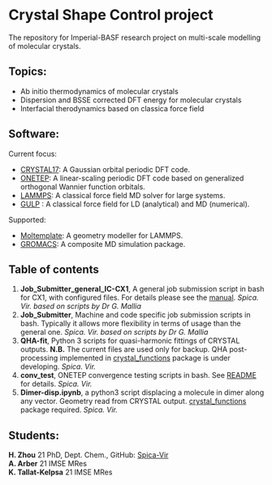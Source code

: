 # Crystal Shape Control project

The repository for Imperial-BASF research project on multi-scale modelling of molecular crystals. 

## Topics:
* Ab initio thermodynamics of molecular crystals
* Dispersion and BSSE corrected DFT energy for molecular crystals
* Interfacial therodynamics based on classica force field

## Software:
Current focus:

* [CRYSTAL17](https://www.crystal.unito.it/index.php): A Gaussian orbital periodic DFT code.  
* [ONETEP](https://onetep.org/): A linear-scaling periodic DFT code based on generalized orthogonal Wannier function orbitals.  
* [LAMMPS](https://www.lammps.org/): A classical force field MD solver for large systems.  
* [GULP](http://gulp.curtin.edu.au/gulp/) : A classical force field for LD (analytical) and MD (numerical).  

Supported:

* [Moltemplate](http://moltemplate.org/): A geometry modeller for LAMMPS.  
* [GROMACS](https://www.gromacs.org/): A composite MD simulation package.  

## Table of contents

1. **Job_Submitter_general_IC-CX1**, A general job submission script in bash for CX1, with configured files. For details please see the [manual](Job_Submitter_general_IC-CX1/README.md). *Spica. Vir. based on scripts by Dr G. Mallia*  
2. **Job_Submitter**, Machine and code specific job submission scripts in bash. Typically it allows more flexibility in terms of usage than the general one. *Spica. Vir. based on scripts by Dr G. Mallia*  
3. **QHA-fit**, Python 3 scripts for quasi-harmonic fittings of CRYSTAL outputs. **N.B.** The current files are used only for backup. QHA post-processing implemented in [crystal_functions](https://github.com/crystal-code-tools/crystal_functions) package is under developing. *Spica. Vir.*  
4. **conv_test**, ONETEP convergence testing scripts in bash. See [README](conv_test/README.md) for details. *Spica. Vir.*  
5. **Dimer-disp.ipynb**, a python3 script displacing a molecule in dimer along any vector. Geometry read from CRYSTAL output. [crystal_functions](https://github.com/crystal-code-tools/crystal_functions) package required. *Spica. Vir.*  

## Students:
**H. Zhou** 21 PhD, Dept. Chem., GitHub: [Spica-Vir](https://github.com/Spica-Vir)  
**A. Arber** 21 IMSE MRes  
**K. Tallat-Kelpsa** 21 IMSE MRes
